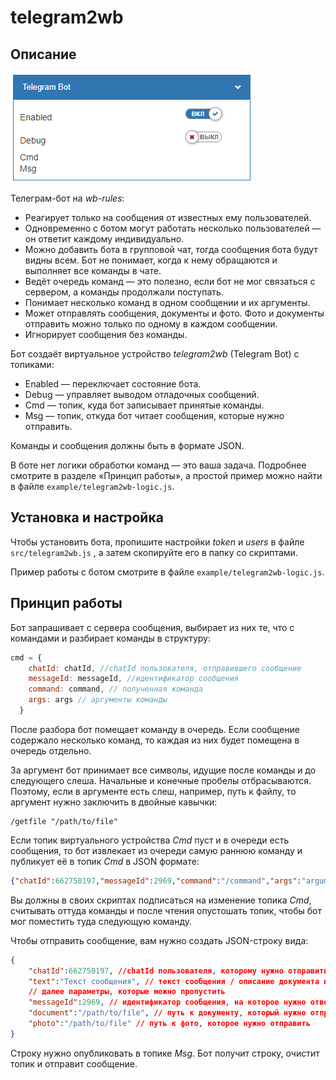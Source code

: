 # telegram2wb
## Описание

![virtual-device](./doc/virtual-device.png)

Телеграм-бот на *wb-rules*:

- Реагирует только на сообщения от известных ему пользователей.
- Одновременно с ботом могут работать несколько пользователей — он ответит каждому индивидуально.
- Можно добавить бота в групповой чат, тогда сообщения бота будут видны всем. Бот не понимает, когда к нему обращаются и выполняет все команды в чате.
- Ведёт очередь команд — это полезно, если бот не мог связаться с сервером, а команды продолжали поступать.
- Понимает несколько команд в одном сообщении и их аргументы.
- Может отправлять сообщения, документы и фото. Фото и документы отправить можно только по одному в каждом сообщении.
- Игнорирует сообщения без команды.

Бот создаёт виртуальное устройство *telegram2wb* (Telegram Bot) с топиками:

- Enabled — переключает состояние бота.
- Debug — управляет выводом отладочных сообщений.
- Cmd — топик, куда бот записывает принятые команды.
- Msg — топик, откуда бот читает сообщения, которые нужно отправить.

Команды и сообщения должны быть в формате JSON.

В боте нет логики обработки команд — это ваша задача. Подробнее смотрите в разделе «Принцип работы», а простой пример можно найти в файле `example/telegram2wb-logic.js`.

## Установка и настройка

Чтобы установить бота, пропишите настройки *token* и *users* в файле `src/telegram2wb.js` , а затем скопируйте его в папку со скриптами.

Пример работы с ботом смотрите в файле `example/telegram2wb-logic.js`.

## Принцип работы

Бот запрашивает с сервера сообщения, выбирает из них те, что с командами и разбирает команды в структуру:
```javascript
cmd = {
    chatId: chatId, //chatId пользователя, отправившего сообщение
    messageId: messageId, //идентификатор сообщения
    command: command, // полученная команда
    args: args // аргументы команды
  }
```

После разбора бот помещает команду в очередь. Если сообщение содержало несколько команд, то каждая из них будет помещена в очередь отдельно.

За аргумент бот принимает все символы, идущие после команды и до следующего слеша. Начальные и конечные пробелы отбрасываются. Поэтому, если в аргументе есть слеш, например, путь к файлу, то аргумент нужно заключить в двойные кавычки:

```
/getfile "/path/to/file"
```

Если топик виртуального устройства *Cmd* пуст и в очереди есть сообщения, то бот извлекает из очереди самую раннюю команду и публикует её в топик *Cmd* в JSON формате:

```JSON
{"chatId":662750197,"messageId":2969,"command":"/command","args":"argument"}
```

Вы должны в своих скриптах подписаться на изменение топика *Cmd*, считывать оттуда команды и после чтения опустошать топик, чтобы бот мог поместить туда следующую команду.

Чтобы отправить сообщение, вам нужно создать JSON-строку вида:

```json
{
    "chatId":662750197, //chatId пользователя, которому нужно отправить сообщение
    "text":"Текст сообщения", // текст сообщения / описание документа или фото    
    // далее параметры, которые можно пропустить
    "messageId":2969, // идентификатор сообщения, на которое нужно ответить
    "document":"/path/to/file", // путь к документу, который нужно отправить
    "photo":"/path/to/file" // путь к фото, которое нужно отправить
}
```

Строку нужно опубликовать в топике *Msg*. Бот получит строку, очистит топик и отправит сообщение.
